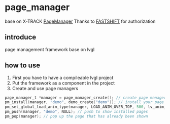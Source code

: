 # page_manager

base on X-TRACK [PageManager](https://github.com/FASTSHIFT/X-TRACK/tree/main/Software/X-Track/USER/App/Utils/PageManager)
Thanks to [FASTSHIFT](https://github.com/FASTSHIFT) for authorization

## introduce

page management framework base on lvgl

## how to use

1. First you have to have a compileable lvgl project
2. Put the framework as a component in the project
3. Create and use page managers

```C
page_manager_t *manager = page_manager_create(); // create page manager
pm_install(manager, "demo", demo_create("demo")); // install your page
pm_set_global_load_anim_type(manager, LOAD_ANIM_OVER_TOP, 500, lv_anim_path_overshoot); // setting global anim type
pm_push(manager, "demo", NULL); // push to show installed pages
pm_pop(manager); // pop up the page that has already been shown
```
